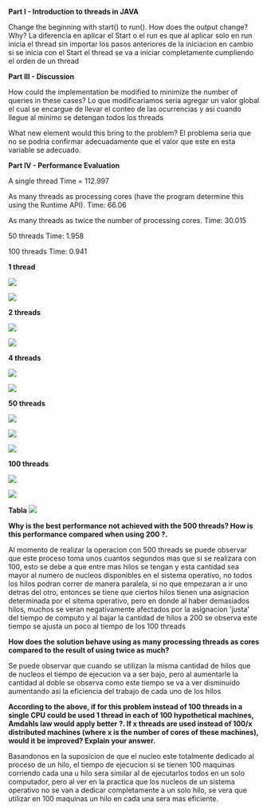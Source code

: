 **Part I - Introduction to threads in JAVA**

Change the beginning with start() to run(). How does the output change? Why?
La diferencia en aplicar el Start o el run es que al aplicar solo en run inicia el thread sin importar los pasos anteriores de la iniciacion
en cambio si se inicia con el Start el thread se va a iniciar completamente cumpliendo el orden de un thread

**Part III - Discussion**

How could the implementation be modified to minimize the number of queries in these cases?
Lo que modificariamos seria agregar un valor global el cual se encargue de llevar el conteo de las ocurrencias y asi cuando llegue al minimo se detengan todos los threads

What new element would this bring to the problem?
El problema seria que no se podria confirmar adecuadamente que el valor que este en esta variable se adecuado.


**Part IV - Performance Evaluation** 

A single thread Time = 112.997

As many threads as processing cores (have the program determine this using the Runtime API). Time: 66.06

As many threads as twice the number of processing cores. Time: 30.015

50 threads Time: 1.958

100 threads Time: 0.941


**1 thread**

![](Images/Imagen1.png)

![](Images/imagen2.png)


**2 threads**

![](Images/imagen3.png)

![](Images/imagen4.png)


**4 threads** 

![](Images/imagen5.png)

![](Images/imagen6.png)


**50 threads** 

![](Images/imagen7.png)

![](Images/Imagen8.png)

![](Images/imagen9.png)


**100 threads**

![](Images/imagen10.png)

![](Images/imagen11.png)


**Tabla**
![](Images/Imagen12.png)


**Why is the best performance not achieved with the 500 threads? How is this performance compared when using 200 ?.**

Al momento de realizar la operacion con 500 threads se puede observar que este proceso toma unos cuantos segundos mas que si se realizara con 100, esto se debe a que entre mas hilos se tengan y esta cantidad sea mayor al numero de nucleos disponibles en el sistema operativo, no todos los hilos podran correr de manera paralela, si no que empezaran a ir uno detras del otro, entonces se tiene que ciertos hilos tienen una asignacion determinada por el sitema operativo, pero en donde al haber demasiados hilos, muchos se veran negativamente afectados por la asignacion 'justa' del tiempo de computo y al bajar la cantidad de hilos a 200 se observa este tiempo se ajusta un poco al tiempo de los 100 threads


**How does the solution behave using as many processing threads as cores compared to the result of using twice as much?**

Se puede observar que cuando se utilizan la misma cantidad de hilos que de nucleos el tiempo de ejecucion va a ser bajo, pero al aumentarle la cantidad al doble se observa como este tiempo se va a ver disminuido aumentando asi la eficiencia del trabajo de cada uno de los hilos

**According to the above, if for this problem instead of 100 threads in a single CPU could be used 1 thread in each of 100 hypothetical machines, Amdahls law would apply better ?. If x threads are used instead of 100/x distributed machines (where x is the number of cores of these machines), would it be improved? Explain your answer.**

Basandonos en la suposicion de que el nucleo este totalmente dedicado al proceso de un hilo, el tiempo de ejecucion si se tienen 100 maquinas corriendo cada una u hilo sera similar al de ejecutarlos todos en un solo computador, pero al ver en la practica que los nucleos de un sistema operativo no se van a dedicar completamente a un solo hilo, se vera que utilizar en 100 maquinas un hilo en cada una sera mas eficiente.

